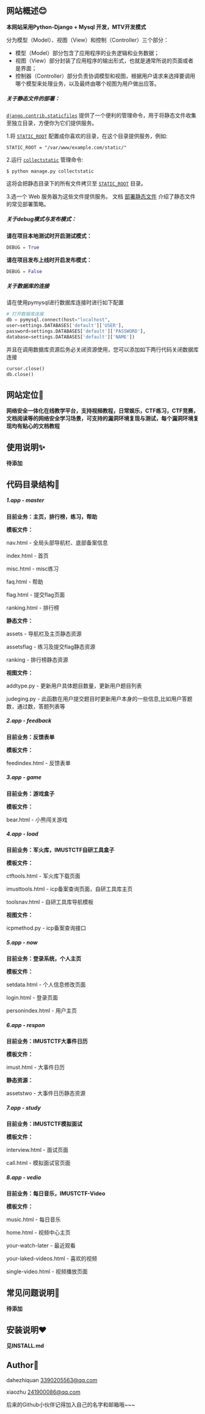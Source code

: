 ## 网站概述😊

**本网站采用Python-Django + Mysql 开发，MTV开发模式**

分为模型（Model）、视图（View）和控制（Controller）三个部分：
- 模型（Model）部分包含了应用程序的业务逻辑和业务数据；
- 视图（View）部分封装了应用程序的输出形式，也就是通常所说的页面或者是界面；
- 控制器（Controller）部分负责协调模型和视图，根据用户请求来选择要调用哪个模型来处理业务，以及最终由哪个视图为用户做出应答。


##### 关于静态文件的部署：

[`django.contrib.staticfiles`](https://docs.djangoproject.com/zh-hans/3.2/ref/contrib/staticfiles/#module-django.contrib.staticfiles "django.contrib.staticfiles: An app for handling static files.") 提供了一个便利的管理命令，用于将静态文件收集至独立目录，方便你为它们提供服务。

1.将 [`STATIC_ROOT`](https://docs.djangoproject.com/zh-hans/3.2/ref/settings/#std:setting-STATIC_ROOT) 配置成你喜欢的目录，在这个目录提供服务，例如:

```
STATIC_ROOT = "/var/www/example.com/static/"
```

2.运行 [`collectstatic`](https://docs.djangoproject.com/zh-hans/3.2/ref/contrib/staticfiles/#django-admin-collectstatic) 管理命令:

```
$ python manage.py collectstatic
```

这将会把静态目录下的所有文件拷贝至 [`STATIC_ROOT`](https://docs.djangoproject.com/zh-hans/3.2/ref/settings/#std:setting-STATIC_ROOT) 目录。

3.选一个 Web 服务器为这些文件提供服务。 文档 [部署静态文件](https://docs.djangoproject.com/zh-hans/3.2/howto/static-files/deployment/) 介绍了静态文件的常见部署策略。

##### 关于debug模式与发布模式：

**请在项目本地测试时开启测试模式：**

```python
DEBUG = True
```

**请在项目发布上线时开启发布模式：**

```python
DEBUG = False
```

##### 关于数据库的连接

请在使用pymysql进行数据库连接时进行如下配置

```python
# 打开数据库连接
db = pymysql.connect(host="localhost",
user=settings.DATABASES['default']['USER'],
password=settings.DATABASES['default']['PASSWORD'],
database=settings.DATABASES['default']['NAME'])
```

并且在调用数据库资源后务必关闭资源使用，您可以添加如下两行代码关闭数据库连接

```python
cursor.close()
db.close()
```

## 网站定位🙌

**网络安全一体化在线教学平台，支持视频教程，日常娱乐，CTF练习，CTF竞赛，文档阅读等的网络安全学习场景，可支持的漏洞环境复现与测试，每个漏洞环境复现均有贴心的文档教程**

## 使用说明✨

**待添加**

## 代码目录结构🎈

##### 1.app - master

**目前业务：主页，排行榜，练习，帮助**

**模板文件：**

nav.html - 全局头部导航栏、底部备案信息

index.html - 首页

misc.html - misc练习

faq.html - 帮助

flag.html - 提交flag页面

ranking.html - 排行榜

**静态文件：**

assets - 导航栏及主页静态资源

assetsflag - 练习及提交flag静态资源

ranking - 排行榜静态资源

**视图文件：**

addtype.py - 更新用户具体题目数量，更新用户题目列表

judeging.py - 此函数在用户提交题目时更新用户本身的一些信息,比如用户答题数，通过数，答题列表等

##### 2.app - feedback

**目前业务：反馈表单**

**模板文件：**

feedindex.html - 反馈表单

##### 3.app - game

**目前业务：游戏盒子**

**模板文件：**

bear.html - 小熊闯关游戏

##### 4.app - load

**目前业务：军火库，IMUSTCTF自研工具盒子**

**模板文件：**

ctftools.html - 军火库下载页面

imusttools.html - icp备案查询页面，自研工具库主页

toolsnav.html - 自研工具库导航模板

**视图文件：**

icpmethod.py - icp备案查询接口

##### 5.app - now

**目前业务：登录系统，个人主页**

**模板文件：**

setdata.html - 个人信息修改页面

login.html - 登录页面

personindex.html - 用户主页

##### 6.app - respon

**目前业务：IMUSTCTF大事件日历**

**模板文件：**

imust.html - 大事件日历

**静态资源：**

assetstwo - 大事件日历静态资源


##### 7.app - study

**目前业务：IMUSTCTF模拟面试**

**模板文件：**

interview.html - 面试页面

call.html - 模拟面试官页面


##### 8.app - vedio

**目前业务：每日音乐，IMUSTCTF-Video**

**模板文件：**

music.html - 每日音乐

home.html - 视频中心主页

your-watch-later - 最近观看

your-laked-videos.html - 喜欢的视频

single-video.html - 视频播放页面



## 常见问题说明🍳

**待添加**

## 安装说明❤

**见INSTALL.md**

## Author👵

dahezhiquan   3390205563@qq.com

xiaozhu 241900086@qq.com

后来的Github小伙伴记得加入自己的名字和邮箱哦~~~
